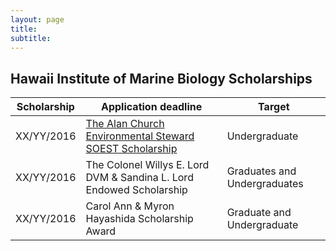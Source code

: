 ```yaml
---
layout: page
title: 
subtitle: 
---
```


Hawaii Institute of Marine Biology Scholarships
-------------------------------------


| Scholarship						         | Application deadline | Target |
| ---------- | -----------------------------------------------  | --------------------------------- |
| XX/YY/2016    | [The Alan Church Environmental Steward SOEST Scholarship](details/alan_church) | Undergraduate |
| XX/YY/2016   | The Colonel Willys E. Lord DVM & Sandina L. Lord Endowed Scholarship	 | Graduates and Undergraduates |
| XX/YY/2016 | Carol Ann & Myron Hayashida Scholarship Award | Graduate and Undergraduate 


